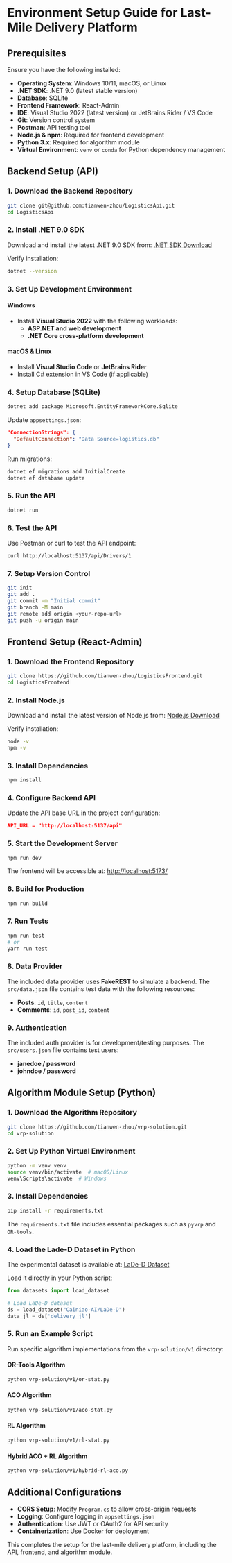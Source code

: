 # Environment Setup Guide for Last-Mile Delivery Platform

## Prerequisites

Ensure you have the following installed:

- **Operating System**: Windows 10/11, macOS, or Linux
- **.NET SDK**: .NET 9.0 (latest stable version)
- **Database**: SQLite
- **Frontend Framework**: React-Admin
- **IDE**: Visual Studio 2022 (latest version) or JetBrains Rider / VS Code
- **Git**: Version control system
- **Postman**: API testing tool
- **Node.js & npm**: Required for frontend development
- **Python 3.x**: Required for algorithm module
- **Virtual Environment**: `venv` or `conda` for Python dependency management

## Backend Setup (API)

### 1. Download the Backend Repository

```sh
git clone git@github.com:tianwen-zhou/LogisticsApi.git
cd LogisticsApi
```

### 2. Install .NET 9.0 SDK

Download and install the latest .NET 9.0 SDK from:
[.NET SDK Download](https://dotnet.microsoft.com/en-us/download)

Verify installation:

```sh
dotnet --version
```

### 3. Set Up Development Environment

#### Windows

- Install **Visual Studio 2022** with the following workloads:
  - **ASP.NET and web development**
  - **.NET Core cross-platform development**

#### macOS & Linux

- Install **Visual Studio Code** or **JetBrains Rider**
- Install C# extension in VS Code (if applicable)

### 4. Setup Database (SQLite)

```sh
dotnet add package Microsoft.EntityFrameworkCore.Sqlite
```

Update `appsettings.json`:

```json
"ConnectionStrings": {
  "DefaultConnection": "Data Source=logistics.db"
}
```

Run migrations:

```sh
dotnet ef migrations add InitialCreate
dotnet ef database update
```

### 5. Run the API

```sh
dotnet run
```

### 6. Test the API

Use Postman or curl to test the API endpoint:

```sh
curl http://localhost:5137/api/Drivers/1
```

### 7. Setup Version Control

```sh
git init
git add .
git commit -m "Initial commit"
git branch -M main
git remote add origin <your-repo-url>
git push -u origin main
```

## Frontend Setup (React-Admin)

### 1. Download the Frontend Repository

```sh
git clone https://github.com/tianwen-zhou/LogisticsFrontend.git
cd LogisticsFrontend
```

### 2. Install Node.js

Download and install the latest version of Node.js from:
[Node.js Download](https://nodejs.org/)

Verify installation:

```sh
node -v
npm -v
```

### 3. Install Dependencies

```sh
npm install
```

### 4. Configure Backend API

Update the API base URL in the project configuration:

```json
API_URL = "http://localhost:5137/api"
```

### 5. Start the Development Server

```sh
npm run dev
```

The frontend will be accessible at:
[http://localhost:5173/](http://localhost:5173/)

### 6. Build for Production

```sh
npm run build
```

### 7. Run Tests

```sh
npm run test
# or
yarn run test
```

### 8. Data Provider

The included data provider uses **FakeREST** to simulate a backend. The `src/data.json` file contains test data with the following resources:

- **Posts**: `id`, `title`, `content`
- **Comments**: `id`, `post_id`, `content`

### 9. Authentication

The included auth provider is for development/testing purposes. The `src/users.json` file contains test users:

- **janedoe / password**
- **johndoe / password**

## Algorithm Module Setup (Python)

### 1. Download the Algorithm Repository

```sh
git clone https://github.com/tianwen-zhou/vrp-solution.git
cd vrp-solution
```

### 2. Set Up Python Virtual Environment

```sh
python -m venv venv
source venv/bin/activate  # macOS/Linux
venv\Scripts\activate  # Windows
```

### 3. Install Dependencies

```sh
pip install -r requirements.txt
```

The `requirements.txt` file includes essential packages such as `pyvrp` and `OR-tools`.

### 4. Load the Lade-D Dataset in Python

The experimental dataset is available at:
[LaDe-D Dataset](https://huggingface.co/datasets/Cainiao-AI/LaDe-D)

Load it directly in your Python script:

```python
from datasets import load_dataset

# Load LaDe-D dataset
ds = load_dataset("Cainiao-AI/LaDe-D")
data_jl = ds['delivery_jl']
```

### 5. Run an Example Script

Run specific algorithm implementations from the `vrp-solution/v1` directory:

#### OR-Tools Algorithm
```sh
python vrp-solution/v1/or-stat.py
```

#### ACO Algorithm
```sh
python vrp-solution/v1/aco-stat.py
```

#### RL Algorithm
```sh
python vrp-solution/v1/rl-stat.py
```

#### Hybrid ACO + RL Algorithm
```sh
python vrp-solution/v1/hybrid-rl-aco.py
```

## Additional Configurations

- **CORS Setup**: Modify `Program.cs` to allow cross-origin requests
- **Logging**: Configure logging in `appsettings.json`
- **Authentication**: Use JWT or OAuth2 for API security
- **Containerization**: Use Docker for deployment

This completes the setup for the last-mile delivery platform, including the API, frontend, and algorithm module.

